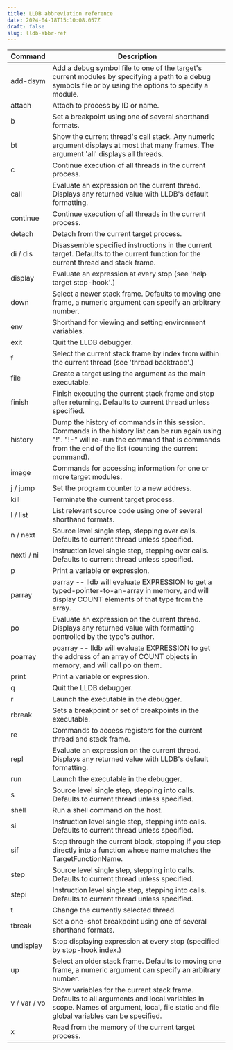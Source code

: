 ```yaml
---
title: LLDB abbreviation reference
date: 2024-04-18T15:10:08.057Z
draft: false
slug: lldb-abbr-ref
---
```


| Command | Description |
|---------|-------------|
| add-dsym | Add a debug symbol file to one of the target's current modules by specifying a path to a debug symbols file or by using the options to specify a module. |
| attach | Attach to process by ID or name. |
| b | Set a breakpoint using one of several shorthand formats. |
| bt | Show the current thread's call stack. Any numeric argument displays at most that many frames. The argument 'all' displays all threads. |
| c | Continue execution of all threads in the current process. |
| call | Evaluate an expression on the current thread. Displays any returned value with LLDB's default formatting. |
| continue | Continue execution of all threads in the current process. |
| detach | Detach from the current target process. |
| di / dis | Disassemble specified instructions in the current target. Defaults to the current function for the current thread and stack frame. |
| display | Evaluate an expression at every stop (see 'help target stop-hook'.) |
| down | Select a newer stack frame. Defaults to moving one frame, a numeric argument can specify an arbitrary number. |
| env | Shorthand for viewing and setting environment variables. |
| exit | Quit the LLDB debugger. |
| f | Select the current stack frame by index from within the current thread (see 'thread backtrace'.) |
| file | Create a target using the argument as the main executable. |
| finish | Finish executing the current stack frame and stop after returning. Defaults to current thread unless specified. |
| history | Dump the history of commands in this session. Commands in the history list can be run again using "!<INDEX>". "!-<OFFSET>" will re-run the command that is <OFFSET> commands from the end of the list (counting the current command). |
| image | Commands for accessing information for one or more target modules. |
| j / jump | Set the program counter to a new address. |
| kill | Terminate the current target process. |
| l / list | List relevant source code using one of several shorthand formats. |
| n / next | Source level single step, stepping over calls. Defaults to current thread unless specified. |
| nexti / ni | Instruction level single step, stepping over calls. Defaults to current thread unless specified. |
| p | Print a variable or expression. |
| parray | parray <COUNT> <EXPRESSION> -- lldb will evaluate EXPRESSION to get a typed-pointer-to-an-array in memory, and will display COUNT elements of that type from the array. |
| po | Evaluate an expression on the current thread. Displays any returned value with formatting controlled by the type's author. |
| poarray | poarray <COUNT> <EXPRESSION> -- lldb will evaluate EXPRESSION to get the address of an array of COUNT objects in memory, and will call po on them. |
| print | Print a variable or expression. |
| q | Quit the LLDB debugger. |
| r | Launch the executable in the debugger. |
| rbreak | Sets a breakpoint or set of breakpoints in the executable. |
| re | Commands to access registers for the current thread and stack frame. |
| repl | Evaluate an expression on the current thread. Displays any returned value with LLDB's default formatting. |
| run | Launch the executable in the debugger. |
| s | Source level single step, stepping into calls. Defaults to current thread unless specified. |
| shell | Run a shell command on the host. |
| si | Instruction level single step, stepping into calls. Defaults to current thread unless specified. |
| sif | Step through the current block, stopping if you step directly into a function whose name matches the TargetFunctionName. |
| step | Source level single step, stepping into calls. Defaults to current thread unless specified. |
| stepi | Instruction level single step, stepping into calls. Defaults to current thread unless specified. |
| t | Change the currently selected thread. |
| tbreak | Set a one-shot breakpoint using one of several shorthand formats. |
| undisplay | Stop displaying expression at every stop (specified by stop-hook index.) |
| up | Select an older stack frame. Defaults to moving one frame, a numeric argument can specify an arbitrary number. |
| v / var / vo| Show variables for the current stack frame. Defaults to all arguments and local variables in scope. Names of argument, local, file static and file global variables can be specified. |
| x | Read from the memory of the current target process. |